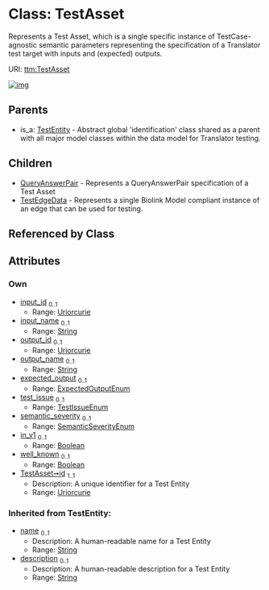 
# Class: TestAsset


Represents a Test Asset, which is a single specific instance of TestCase-agnostic semantic parameters representing the specification of a Translator test target with inputs and (expected) outputs.

URI: [ttm:TestAsset](https://w3id.org/TranslatorSRI/TranslatorTestingModel/TestAsset)


[![img](https://yuml.me/diagram/nofunky;dir:TB/class/[TestEntity],[TestEdgeData],[TestAsset&#124;input_id:uriorcurie%20%3F;input_name:string%20%3F;output_id:uriorcurie%20%3F;output_name:string%20%3F;expected_output:ExpectedOutputEnum%20%3F;test_issue:TestIssueEnum%20%3F;semantic_severity:SemanticSeverityEnum%20%3F;in_v1:boolean%20%3F;well_known:boolean%20%3F;id:uriorcurie;name(i):string%20%3F;description(i):string%20%3F]^-[TestEdgeData],[TestAsset]^-[QueryAnswerPair],[TestEntity]^-[TestAsset],[QueryAnswerPair])](https://yuml.me/diagram/nofunky;dir:TB/class/[TestEntity],[TestEdgeData],[TestAsset&#124;input_id:uriorcurie%20%3F;input_name:string%20%3F;output_id:uriorcurie%20%3F;output_name:string%20%3F;expected_output:ExpectedOutputEnum%20%3F;test_issue:TestIssueEnum%20%3F;semantic_severity:SemanticSeverityEnum%20%3F;in_v1:boolean%20%3F;well_known:boolean%20%3F;id:uriorcurie;name(i):string%20%3F;description(i):string%20%3F]^-[TestEdgeData],[TestAsset]^-[QueryAnswerPair],[TestEntity]^-[TestAsset],[QueryAnswerPair])

## Parents

 *  is_a: [TestEntity](TestEntity.md) - Abstract global 'identification' class shared as a parent with all major model classes within the data model for Translator testing.

## Children

 * [QueryAnswerPair](QueryAnswerPair.md) - Represents a QueryAnswerPair specification of a Test Asset
 * [TestEdgeData](TestEdgeData.md) - Represents a single Biolink Model compliant instance of an edge that can be used for testing.

## Referenced by Class


## Attributes


### Own

 * [input_id](input_id.md)  <sub>0..1</sub>
     * Range: [Uriorcurie](types/Uriorcurie.md)
 * [input_name](input_name.md)  <sub>0..1</sub>
     * Range: [String](types/String.md)
 * [output_id](output_id.md)  <sub>0..1</sub>
     * Range: [Uriorcurie](types/Uriorcurie.md)
 * [output_name](output_name.md)  <sub>0..1</sub>
     * Range: [String](types/String.md)
 * [expected_output](expected_output.md)  <sub>0..1</sub>
     * Range: [ExpectedOutputEnum](ExpectedOutputEnum.md)
 * [test_issue](test_issue.md)  <sub>0..1</sub>
     * Range: [TestIssueEnum](TestIssueEnum.md)
 * [semantic_severity](semantic_severity.md)  <sub>0..1</sub>
     * Range: [SemanticSeverityEnum](SemanticSeverityEnum.md)
 * [in_v1](in_v1.md)  <sub>0..1</sub>
     * Range: [Boolean](types/Boolean.md)
 * [well_known](well_known.md)  <sub>0..1</sub>
     * Range: [Boolean](types/Boolean.md)
 * [TestAsset➞id](TestAsset_id.md)  <sub>1..1</sub>
     * Description: A unique identifier for a Test Entity
     * Range: [Uriorcurie](types/Uriorcurie.md)

### Inherited from TestEntity:

 * [name](name.md)  <sub>0..1</sub>
     * Description: A human-readable name for a Test Entity
     * Range: [String](types/String.md)
 * [description](description.md)  <sub>0..1</sub>
     * Description: A human-readable description for a Test Entity
     * Range: [String](types/String.md)
